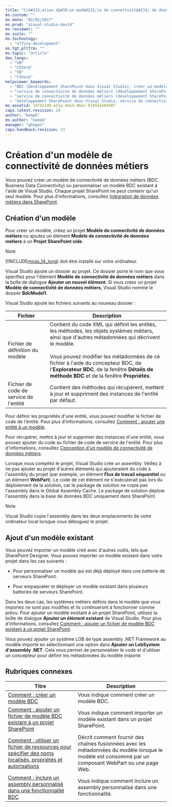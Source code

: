 ```yaml
---
title: "Cr&#233;ation d&#39;un mod&#232;le de connectivit&#233; de donn&#233;es m&#233;tiers | Microsoft Docs"
ms.custom: ""
ms.date: "02/02/2017"
ms.prod: "visual-studio-dev14"
ms.reviewer: ""
ms.suite: ""
ms.technology: 
  - "office-development"
ms.tgt_pltfrm: ""
ms.topic: "article"
dev_langs: 
  - "VB"
  - "CSharp"
  - "VB"
  - "CSharp"
helpviewer_keywords: 
  - "BDC (développement SharePoint dans Visual Studio), créer un modèle"
  - "service de connectivité de données métiers (développement SharePoint dans Visual Studio), créer un modèle"
  - "service de connectivité de données métiers (développement SharePoint dans Visual Studio), modèle"
  - "développement SharePoint dans Visual Studio, service de connectivité de données métiers"
ms.assetid: 19fd12d0-a51a-4da4-98ac-918542e84507
caps.latest.revision: 24
author: "kempb"
ms.author: "kempb"
manager: "ghogen"
caps.handback.revision: 23
---
```

# Cr&#233;ation d&#39;un mod&#232;le de connectivit&#233; de donn&#233;es m&#233;tiers
  Vous pouvez créer un modèle de connectivité de données métiers \(BDC, Business Data Connectivity\) ou personnaliser un modèle BDC existant à l'aide de Visual Studio.  Chaque projet SharePoint ne peut contenir qu'un seul modèle.  Pour plus d'informations, consultez [Intégration de données métiers dans SharePoint](../sharepoint/integrating-business-data-into-sharepoint.md).  
  
## Création d'un modèle  
 Pour créer un modèle, créez un projet **Modèle de connectivité de données métiers** ou ajoutez un élément **Modèle de connectivité de données métiers** à un **Projet SharePoint vide**.  
  
> [!NOTE]  
>  [!INCLUDE[moss_14_long](../sharepoint/includes/moss-14-long-md.md)] doit être installé sur votre ordinateur.  
  
 Visual Studio ajoute un dossier au projet.  Ce dossier porte le nom que vous spécifiez pour l'élément **Modèle de connectivité de données métiers** dans la boîte de dialogue **Ajouter un nouvel élément**.  Si vous créez un projet **Modèle de connectivité de données métiers**, Visual Studio nomme le dossier **BdcModel1**.  
  
 Visual Studio ajoute les fichiers suivants au nouveau dossier :  
  
|Fichier|Description|  
|-------------|-----------------|  
|Fichier de définition du modèle|Contient du code XML qui définit les entités, les méthodes, les objets systèmes métiers, ainsi que d'autres métadonnées qui décrivent le modèle.<br /><br /> Vous pouvez modifier les métadonnées de ce fichier à l'aide du concepteur BDC, de l'**Explorateur BDC**, de la fenêtre **Détails de méthode BDC** et de la fenêtre **Propriétés**.|  
|Fichier de code de service de l'entité|Contient des méthodes qui récupèrent, mettent à jour et suppriment des instances de l'entité par défaut.|  
  
 Pour définir les propriétés d'une entité, vous pouvez modifier le fichier de code de l'entité.  Pour plus d'informations, consultez [Comment : ajouter une entité à un modèle](../sharepoint/how-to-add-an-entity-to-a-model.md).  
  
 Pour récupérer, mettre à jour et supprimer des instances d'une entité, vous pouvez ajouter du code au fichier de code de service de l'entité.  Pour plus d'informations, consultez [Conception d'un modèle de connectivité de données métiers](../sharepoint/designing-a-business-data-connectivity-model.md).  
  
 Lorsque vous compilez le projet, Visual Studio crée un assembly.  Veillez à ne pas ajouter au projet d'autres éléments qui ajouteraient du code à l'assembly du projet \(par exemple, un élément **Flux de travail séquentiel** ou un élément **WebPart**\).  Le code de cet élément ne s'exécuterait pas lors du déploiement de la solution, car le package de solution ne copie pas l'assembly dans le Global Assembly Cache.  Le package de solution déploie l'assembly dans la base de données BDC uniquement dans SharePoint.  
  
> [!NOTE]  
>  Visual Studio copie l'assembly dans les deux emplacements de votre ordinateur local lorsque vous déboguez le projet.  
  
## Ajout d'un modèle existant  
 Vous pouvez importer un modèle créé avec d'autres outils, tels que SharePoint Designer.  Vous pouvez importer un modèle existant dans votre projet dans les cas suivants :  
  
-   Pour personnaliser un modèle qui est déjà déployé dans une batterie de serveurs SharePoint.  
  
-   Pour empaqueter et déployer un modèle existant dans plusieurs batteries de serveurs SharePoint.  
  
 Dans les deux cas, les systèmes métiers définis dans le modèle que vous importez ne sont pas modifiés et ils continueront à fonctionner comme prévu.  Pour ajouter un modèle existant à un projet SharePoint, utilisez la boîte de dialogue **Ajouter un élément existant** de Visual Studio.  Pour plus d'informations, consultez [Comment : ajouter un fichier de modèle BDC existant à un projet SharePoint](../sharepoint/how-to-add-an-existing-bdc-model-file-to-a-sharepoint-project.md).  
  
 Vous pouvez ajouter un système LOB de type assembly .NET Framework au modèle importé en sélectionnant une option dans **Ajouter un LobSystem d'assembly .NET**.  Cela vous permet de personnaliser le code et d'utiliser un concepteur pour définir les métadonnées du modèle importé.  
  
## Rubriques connexes  
  
|Titre|Description|  
|-----------|-----------------|  
|[Comment : créer un modèle BDC](../sharepoint/how-to-create-a-bdc-model.md)|Vous indique comment créer un modèle BDC.|  
|[Comment : ajouter un fichier de modèle BDC existant à un projet SharePoint](../sharepoint/how-to-add-an-existing-bdc-model-file-to-a-sharepoint-project.md)|Vous indique comment importer un modèle existant dans un projet SharePoint.|  
|[Comment : utiliser un fichier de ressources pour spécifier des noms localisés, propriétés et autorisations](../sharepoint/how-to-use-a-resource-file-to-specify-localized-names-properties-and-permissions.md)|Décrit comment fournir des chaînes fusionnées avec les métadonnées du modèle lorsque le modèle est consommé par un composant WebPart ou une page Web.|  
|[Comment : inclure un assembly personnalisé dans une fonctionnalité BDC](../sharepoint/how-to-include-a-custom-assembly-in-a-bdc-feature.md)|Vous indique comment inclure un assembly personnalisé dans une fonctionnalité.|  
  
  